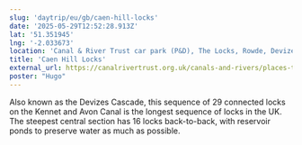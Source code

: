 ```yaml
---
slug: 'daytrip/eu/gb/caen-hill-locks'
date: '2025-05-29T12:52:28.913Z'
lat: '51.351945'
lng: '-2.033673'
location: 'Canal & River Trust car park (P&D), The Locks, Rowde, Devizes, SN10 1RF'
title: 'Caen Hill Locks'
external_url: https://canalrivertrust.org.uk/canals-and-rivers/places-to-visit/caen-hill-locks
poster: "Hugo"
---
```

Also known as the Devizes Cascade, this sequence of 29 connected locks on the Kennet and Avon Canal is the longest sequence of locks in the UK. The steepest central section has 16 locks back-to-back, with reservoir ponds to preserve water as much as possible.